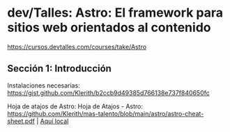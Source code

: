 # dev/Talles: Astro: El framework para sitios web orientados al contenido

https://cursos.devtalles.com/courses/take/Astro

## Sección 1: Introducción

Instalaciones necesarias: https://gist.github.com/Klerith/b2ccb9d49385d766138e737f840650fc

Hoja de atajos de Astro: Hoja de Atajos - Astro: https://github.com/Klerith/mas-talento/blob/main/astro/astro-cheat-sheet.pdf | [Aquí local](/blob/main/astro-cheat-sheet.pdf)

